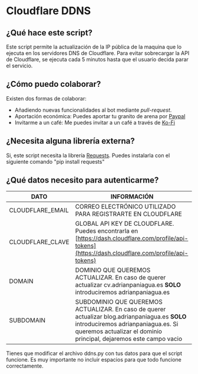 # Cloudflare DDNS

## ¿Qué hace este script?
Este script permite la actualización de la IP pública de la maquina que lo ejecuta en los servidores DNS de Cloudflare. Para evitar sobrecargar la API de Cloudflare, se ejecuta cada 5 minutos hasta que el usuario decida parar el servicio.

## ¿Cómo puedo colaborar?
Existen dos formas de colaborar:
- Añadiendo nuevas funcionalidades al bot mediante _pull-request_. 
- Aportación económica: Puedes aportar tu granito de arena por [Paypal](https://paypal.me/panleoad)
- Invitarme a un café: Me puedes invitar a un café a través de [Ko-Fi](https://ko-fi.com/adrianpaniagualeon)

## ¿Necesita alguna librería externa?
Si, este script necesita la librería [Requests](https://requests.readthedocs.io/en/master/). Puedes instalarla con el siguiente comando "pip install requests"

## ¿Qué datos necesito para autenticarme?
|DATO|INFORMACIÓN|
|-|-|
|CLOUDFLARE_EMAIL|CORREO ELECTRÓNICO UTILIZADO PARA REGISTRARTE EN CLOUDFLARE|
|CLOUDFLARE_CLAVE|GLOBAL API KEY DE CLOUDFLARE. Puedes encontrarla en [https://dash.cloudflare.com/profile/api-tokens](https://dash.cloudflare.com/profile/api-tokens)|
|DOMAIN|DOMINIO QUE QUEREMOS ACTUALIZAR. En caso de querer actualizar cv.adrianpaniagua.es **SOLO** introduciremos adrianpaniagua.es|
|SUBDOMAIN|SUBDOMINIO QUE QUEREMOS ACTUALIZAR. En caso de querer actualizar blog.adrianpaniagua.es **SOLO** introduciremos adrianpaniagua.es. Si queremos actualizar el dominio principal, dejaremos este campo vacio|

Tienes que modificar el archivo ddns.py con tus datos para que el script funcione. Es muy importante no incluir espacios para que todo funcione correctamente.